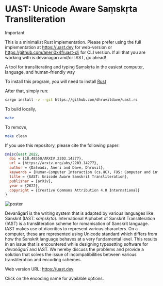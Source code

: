 # UAST: Unicode Aware Saṃskṛta Transliteration

> [!IMPORTANT]
> This is a minimalist Rust implementation. Please prefer using the full implementation at https://uast.dev for
> web-version or https://github.com/aneri0x4f/uast-cli for CLI version. If all that you are working with is
> devanāgarī and/or IAST, go ahead!

A tool for transliterating and typing Saṃskṛta in the easiest
computer, language, and human-friendly way

To install this program, you will need to install [Rust](https://rust-lang.org)

After that, simply run:

```bash
cargo install -v --git https://github.com/dhruvildave/uast.rs
```

To build locally,

```bash
make
```

To remove,

```bash
make clean
```

If you use this repository, please cite the following paper:

```bibtex
@misc{uast_2022,
  doi = {10.48550/ARXIV.2203.14277},
  url = {https://arxiv.org/abs/2203.14277},
  author = {Dalwadi, Aneri and Dave, Dhruvil},
  keywords = {Human-Computer Interaction (cs.HC), FOS: Computer and information sciences, H.5.2},
  title = {UAST: Unicode Aware Sanskrit Transliteration},
  publisher = {arXiv},
  year = {2022},
  copyright = {Creative Commons Attribution 4.0 International}
}
```

![poster](/uast_poster.png)

Devanāgarī is the writing system that is adapted by various languages like Sanskrit (IAST:
_saṃskṛta_). International Alphabet of Sanskrit Transliteration (IAST) is a transliteration scheme for romanisation of
Sanskrit language. IAST makes use of diacritics to represent various characters. On a computer, these are represented
using Unicode standard which differs from how the Sanskrit language behaves at a very fundamental level. This results in
an issue that is encountered while designing typesetting software for _devanāgarī_ and IAST. We hereby discuss the
problems and provide a solution that solves the issue of incompatibilities between various transliteration and encoding
schemes.

Web version URL: https://uast.dev

Click on the encoding name for available options.

